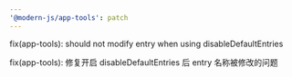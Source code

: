 ```yaml
---
'@modern-js/app-tools': patch
---
```


fix(app-tools): should not modify entry when using disableDefaultEntries

fix(app-tools): 修复开启 disableDefaultEntries 后 entry 名称被修改的问题
